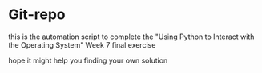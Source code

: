 # Git-repo
this is the automation script to complete the "Using Python to Interact with the Operating System" Week 7 final exercise

hope it might help you finding your own solution 
